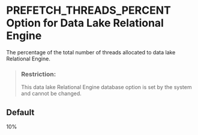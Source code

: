 <!-- loio8c72a082717844b9918c5f27e82dc385 -->

# PREFETCH\_THREADS\_PERCENT Option for Data Lake Relational Engine

The percentage of the total number of threads allocated to data lake Relational Engine.



> ### Restriction:  
> This data lake Relational Engine database option is set by the system and cannot be changed.



<a name="loio8c72a082717844b9918c5f27e82dc385__iq_refso_855"/>

## Default

10%

